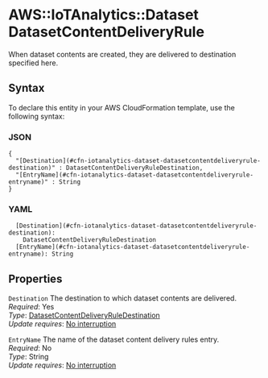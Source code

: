 # AWS::IoTAnalytics::Dataset DatasetContentDeliveryRule<a name="aws-properties-iotanalytics-dataset-datasetcontentdeliveryrule"></a>

When dataset contents are created, they are delivered to destination specified here\.

## Syntax<a name="aws-properties-iotanalytics-dataset-datasetcontentdeliveryrule-syntax"></a>

To declare this entity in your AWS CloudFormation template, use the following syntax:

### JSON<a name="aws-properties-iotanalytics-dataset-datasetcontentdeliveryrule-syntax.json"></a>

```
{
  "[Destination](#cfn-iotanalytics-dataset-datasetcontentdeliveryrule-destination)" : DatasetContentDeliveryRuleDestination,
  "[EntryName](#cfn-iotanalytics-dataset-datasetcontentdeliveryrule-entryname)" : String
}
```

### YAML<a name="aws-properties-iotanalytics-dataset-datasetcontentdeliveryrule-syntax.yaml"></a>

```
  [Destination](#cfn-iotanalytics-dataset-datasetcontentdeliveryrule-destination): 
    DatasetContentDeliveryRuleDestination
  [EntryName](#cfn-iotanalytics-dataset-datasetcontentdeliveryrule-entryname): String
```

## Properties<a name="aws-properties-iotanalytics-dataset-datasetcontentdeliveryrule-properties"></a>

`Destination`  <a name="cfn-iotanalytics-dataset-datasetcontentdeliveryrule-destination"></a>
The destination to which dataset contents are delivered\.  
*Required*: Yes  
*Type*: [DatasetContentDeliveryRuleDestination](aws-properties-iotanalytics-dataset-datasetcontentdeliveryruledestination.md)  
*Update requires*: [No interruption](https://docs.aws.amazon.com/AWSCloudFormation/latest/UserGuide/using-cfn-updating-stacks-update-behaviors.html#update-no-interrupt)

`EntryName`  <a name="cfn-iotanalytics-dataset-datasetcontentdeliveryrule-entryname"></a>
The name of the dataset content delivery rules entry\.  
*Required*: No  
*Type*: String  
*Update requires*: [No interruption](https://docs.aws.amazon.com/AWSCloudFormation/latest/UserGuide/using-cfn-updating-stacks-update-behaviors.html#update-no-interrupt)